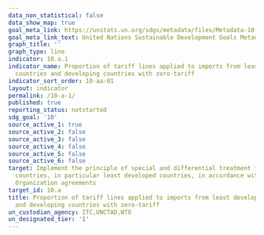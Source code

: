 ```yaml
---
data_non_statistical: false
data_show_map: true
goal_meta_link: https://unstats.un.org/sdgs/metadata/files/Metadata-10-0A-01.pdf
goal_meta_link_text: United Nations Sustainable Development Goals Metadata (pdf 564kB)
graph_title: ''
graph_type: line
indicator: 10.a.1
indicator_name: Proportion of tariff lines applied to imports from least developed
  countries and developing countries with zero-tariff
indicator_sort_order: 10-aa-01
layout: indicator
permalink: /10-a-1/
published: true
reporting_status: notstarted
sdg_goal: '10'
source_active_1: true
source_active_2: false
source_active_3: false
source_active_4: false
source_active_5: false
source_active_6: false
target: Implement the principle of special and differential treatment for developing
  countries, in particular least developed countries, in accordance with World Trade
  Organization agreements
target_id: 10.a
title: Proportion of tariff lines applied to imports from least developed countries
  and developing countries with zero-tariff
un_custodian_agency: ITC,UNCTAD,WTO
un_designated_tier: '1'
---
```

